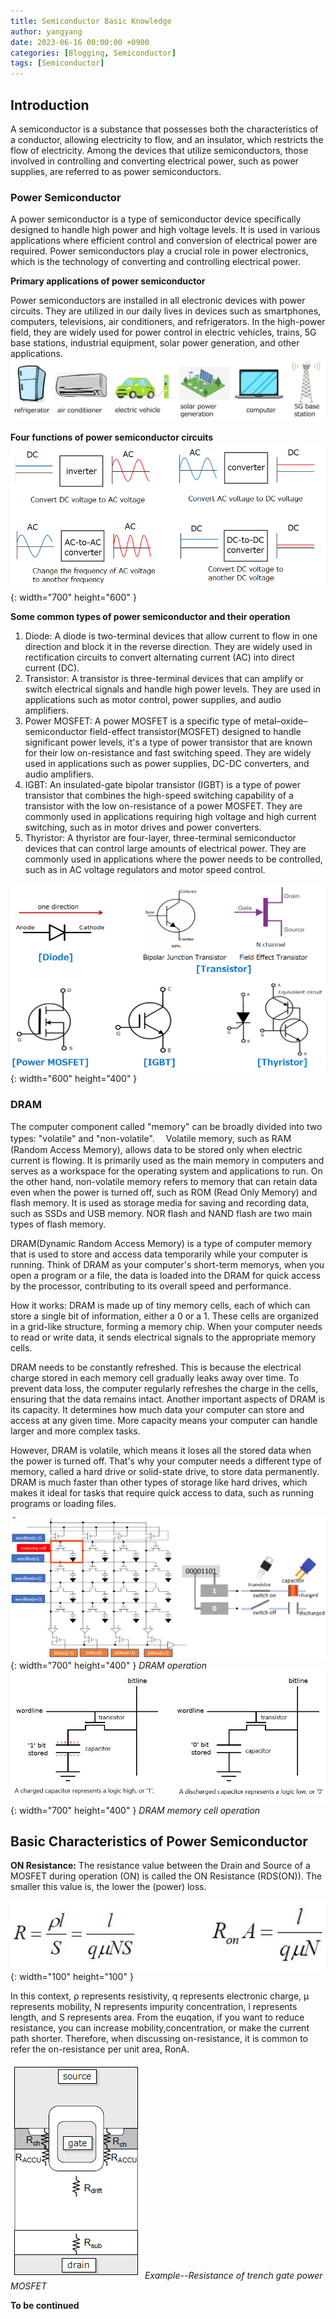 ```yaml
---
title: Semiconductor Basic Knowledge
author: yangyang
date: 2023-06-16 00:00:00 +0900
categories: [Blogging, Semiconductor]
tags: [Semiconductor]
---
```


## Introduction

A semiconductor is a substance that possesses both the characteristics of a conductor, allowing electricity to flow, and an insulator, which restricts the flow of electricity. Among the devices that utilize semiconductors, those involved in controlling and converting electrical power, such as power supplies, are referred to as power semiconductors.

### Power Semiconductor
A power semiconductor is a type of semiconductor device specifically designed to handle high power and high voltage levels. It is used in various applications where efficient control and conversion of electrical power are required. Power semiconductors play a crucial role in power electronics, which is the technology of converting and controlling electrical power.

**Primary applications of power semiconductor**

Power semiconductors are installed in all electronic devices with power circuits. They are utilized in our daily lives in devices such as smartphones, computers, televisions, air conditioners, and refrigerators. In the high-power field, they are widely used for power control in electric vehicles, trains, 5G base stations, industrial equipment, solar power generation, and other applications.
![img-description](/images/semi/primaryapp.png)

**Four functions of power semiconductor circuits**
![img-description](/images/semi/ACDC.png){: width="700" height="600" }

**Some common types of power semiconductor and their operation**
1. Diode: A diode is two-terminal devices that allow current to flow in one direction and block it in the reverse direction. They are widely used in rectification circuits to convert alternating current (AC) into direct current (DC).
2. Transistor: A transistor is three-terminal devices that can amplify or switch electrical signals and handle high power levels. They are used in applications such as motor control, power supplies, and audio amplifiers.
3. Power MOSFET: A power MOSFET is a specific type of metal–oxide–semiconductor field-effect transistor(MOSFET) designed to handle significant power levels, it's a type of power transistor that are known for their low on-resistance and fast switching speed. They are widely used in applications such as power supplies, DC-DC converters, and audio amplifiers.
4. IGBT: An insulated-gate bipolar transistor (IGBT) is a type of power transistor that combines the high-speed switching capability of a transistor with the low on-resistance of a power MOSFET. They are commonly used in applications requiring high voltage and high current switching, such as in motor drives and power converters.
5. Thyristor: A thyristor are four-layer, three-terminal semiconductor devices that can control large amounts of electrical power. They are commonly used in applications where the power needs to be controlled, such as in AC voltage regulators and motor speed control.

![img-description](/images/semi/semitypes.png){: width="600" height="400" }

### DRAM

The computer component called "memory" can be broadly divided into two types: "volatile" and "non-volatile". 　Volatile memory, such as RAM (Random Access Memory), allows data to be stored only when electric current is flowing. It is primarily used as the main memory in computers and serves as a workspace for the operating system and applications to run.
On the other hand, non-volatile memory refers to memory that can retain data even when the power is turned off, such as ROM (Read Only Memory) and flash memory. It is used as storage media for saving and recording data, such as SSDs and USB memory. NOR flash and NAND flash are two main types of flash memory.

DRAM(Dynamic Random Access Memory) is a type of computer memory that is used to store and access data temporarily while your computer is running. Think of DRAM as your computer's short-term memorys, when you open a program or a file, the data is loaded into the DRAM for quick access by the processor, contributing to its overall speed and performance.

How it works: DRAM is made up of tiny memory cells, each of which can store a single bit of information, either a 0 or a 1. These cells are organized in a grid-like structure, forming a memory chip. When your computer needs to read or write data, it sends electrical signals to the appropriate memory cells.

DRAM needs to be constantly refreshed. This is because the electrical charge stored in each memory cell gradually leaks away over time. To prevent data loss, the computer regularly refreshes the charge in the cells, ensuring that the data remains intact. Another important aspects of DRAM is its capacity. It determines how much data your computer can store and access at any given time. More capacity means your computer can handle larger and more complex tasks.

However, DRAM is volatile, which means it loses all the stored data when the power is turned off. That's why your computer needs a different type of memory, called a hard drive or solid-state drive, to store data permanently.
DRAM is much faster than other types of storage like hard drives, which makes it ideal for tasks that require quick access to data, such as running programs or loading files. 


![img-description](/images/semi/DRAMoperation.png){: width="700" height="400" }
_DRAM operation_
![img-description](/images/semi/DRAMintro.jpg){: width="700" height="400" }
_DRAM memory cell operation_

## Basic Characteristics of Power Semiconductor 

**ON Resistance:** The resistance value between the Drain and Source of a MOSFET during operation (ON) is called the ON Resistance (RDS(ON)). The smaller this value is, the lower the (power) loss.

![img-description](/images/semi/onresistance.jpg){: width="100" height="100" }

In this context, ρ represents resistivity, q represents electronic charge, μ represents mobility, N represents impurity concentration, l represents length, and S represents area. From the euqation, if you want to reduce resistance, you can increase mobility,concentration, or make the current path shorter. Therefore, when discussing on-resistance, it is common to refer the on-resistance per unit area, RonA.

![img-description](/images/semi/resistance.png)
_Example--Resistance of trench gate power MOSFET_

**To be continued**